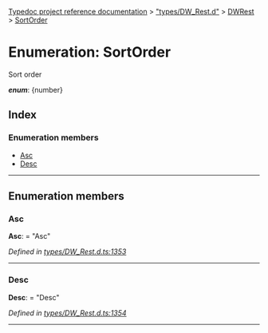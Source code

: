 [Typedoc project reference documentation](../README.md) > ["types/DW_Rest.d"](../modules/_types_dw_rest_d_.md) > [DWRest](../modules/_types_dw_rest_d_.dwrest.md) > [SortOrder](../enums/_types_dw_rest_d_.dwrest.sortorder.md)

# Enumeration: SortOrder

Sort order

*__enum__*: {number}

## Index

### Enumeration members

* [Asc](_types_dw_rest_d_.dwrest.sortorder.md#asc)
* [Desc](_types_dw_rest_d_.dwrest.sortorder.md#desc)

---

## Enumeration members

<a id="asc"></a>

###  Asc

**Asc**:  = "Asc"

*Defined in [types/DW_Rest.d.ts:1353](https://github.com/DocuWare/REST-Sample-TS/blob/0222c3e/src/types/DW_Rest.d.ts#L1353)*

___
<a id="desc"></a>

###  Desc

**Desc**:  = "Desc"

*Defined in [types/DW_Rest.d.ts:1354](https://github.com/DocuWare/REST-Sample-TS/blob/0222c3e/src/types/DW_Rest.d.ts#L1354)*

___

